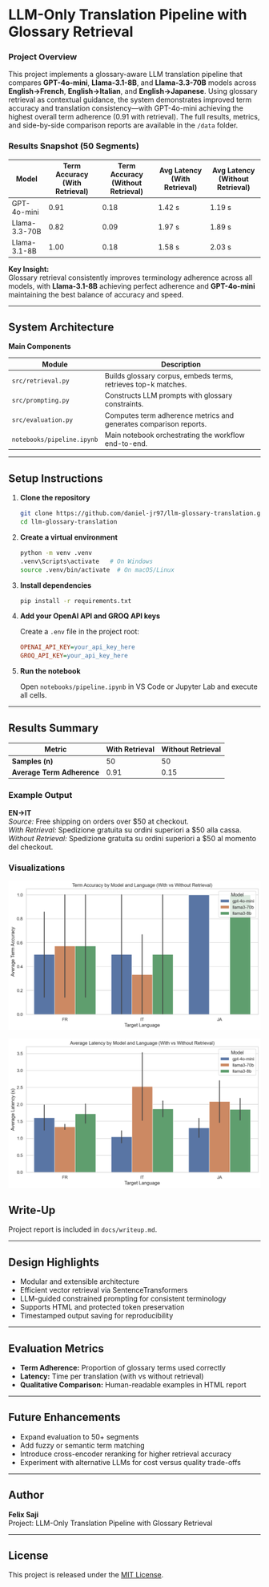 # LLM-Only Translation Pipeline with Glossary Retrieval

### Project Overview

This project implements a glossary-aware LLM translation pipeline that compares **GPT-4o-mini**, **Llama-3.1-8B**, and **Llama-3.3-70B** models across **English→French**, **English→Italian**, and **English→Japanese**. Using glossary retrieval as contextual guidance, the system demonstrates improved term accuracy and translation consistency—with GPT-4o-mini achieving the highest overall term adherence (0.91 with retrieval). The full results, metrics, and side-by-side comparison reports are available in the `/data` folder.

### Results Snapshot (50 Segments)

| **Model**     | **Term Accuracy (With Retrieval)** | **Term Accuracy (Without Retrieval)** | **Avg Latency (With Retrieval)** | **Avg Latency (Without Retrieval)** |
|----------------|------------------------------------|---------------------------------------|----------------------------------|-----------------------------------|
| GPT-4o-mini    | 0.91                               | 0.18                                  | 1.42 s                           | 1.19 s                            |
| Llama-3.3-70B  | 0.82                               | 0.09                                  | 1.97 s                           | 1.89 s                            |
| Llama-3.1-8B   | 1.00                               | 0.18                                  | 1.58 s                           | 2.03 s                            |

**Key Insight:**  
Glossary retrieval consistently improves terminology adherence across all models, with **Llama-3.1-8B** achieving perfect adherence and **GPT-4o-mini** maintaining the best balance of accuracy and speed.

---

## System Architecture

**Main Components**

| Module | Description |
|---------|-------------|
| `src/retrieval.py` | Builds glossary corpus, embeds terms, retrieves top-k matches. |
| `src/prompting.py` | Constructs LLM prompts with glossary constraints. |
| `src/evaluation.py` | Computes term adherence metrics and generates comparison reports. |
| `notebooks/pipeline.ipynb` | Main notebook orchestrating the workflow end-to-end. |

---

## Setup Instructions

1. **Clone the repository**
    
    ```bash
    git clone https://github.com/daniel-jr97/llm-glossary-translation.git
    cd llm-glossary-translation
    ```

2. **Create a virtual environment**
    
    ```bash
    python -m venv .venv
    .venv\Scripts\activate   # On Windows
    source .venv/bin/activate  # On macOS/Linux
    ```

3. **Install dependencies**
    
    ```bash
    pip install -r requirements.txt
    ```

4. **Add your OpenAI API and GROQ API keys**
    
    Create a `.env` file in the project root:
    
    ```ini
    OPENAI_API_KEY=your_api_key_here
    GROQ_API_KEY=your_api_key_here
    ```

5. **Run the notebook**
    
    Open `notebooks/pipeline.ipynb` in VS Code or Jupyter Lab and execute all cells.

---

## Results Summary

| Metric | With Retrieval | Without Retrieval |
|---------|----------------|------------------|
| **Samples (n)** | 50 | 50 |
| **Average Term Adherence** | 0.91 | 0.15 |

### Example Output
**EN→IT**  
*Source:* Free shipping on orders over $50 at checkout.  
*With Retrieval:* Spedizione gratuita su ordini superiori a $50 alla cassa.  
*Without Retrieval:* Spedizione gratuita su ordini superiori a $50 al momento del checkout.

### Visualizations

![Term Accuracy by Model and Language](data/figures/term_accuracy_by_model_language_latest.png)

![Average Latency by Model and Language](data/figures/latency_by_model_language_latest.png)


## Write-Up
Project report is included in `docs/writeup.md`.

---

## Design Highlights
- Modular and extensible architecture  
- Efficient vector retrieval via SentenceTransformers  
- LLM-guided constrained prompting for consistent terminology  
- Supports HTML and protected token preservation  
- Timestamped output saving for reproducibility  

---

## Evaluation Metrics
- **Term Adherence:** Proportion of glossary terms used correctly  
- **Latency:** Time per translation (with vs without retrieval)  
- **Qualitative Comparison:** Human-readable examples in HTML report  

---

## Future Enhancements
- Expand evaluation to 50+ segments  
- Add fuzzy or semantic term matching  
- Introduce cross-encoder reranking for higher retrieval accuracy  
- Experiment with alternative LLMs for cost versus quality trade-offs  

---

## Author
**Felix Saji**   
Project: LLM-Only Translation Pipeline with Glossary Retrieval  

---

## License
This project is released under the [MIT License](LICENSE).
